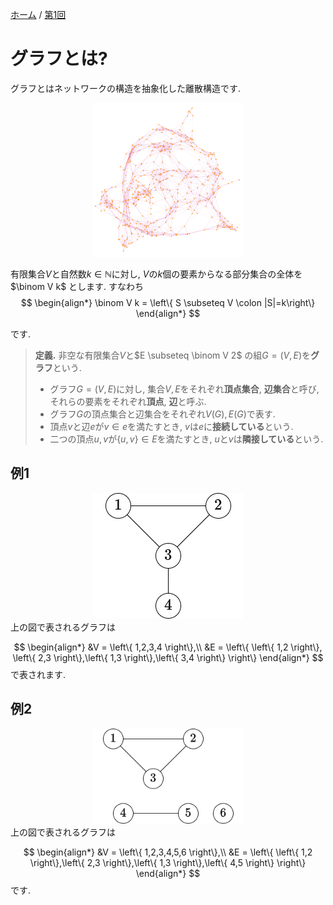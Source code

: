 [ホーム](../readme.md) / [第1回](./)
# グラフとは?

グラフとはネットワークの構造を抽象化した離散構造です.

<center><img src="../figure/network.png" width="240pt"></img></center>

有限集合$V$と自然数$k\in \mathbb{N}$に対し, $V$の$k$個の要素からなる部分集合の全体を$\binom V k$ とします.
すなわち
$$
  \begin{align*}
    \binom V k = \left\{ S \subseteq V \colon |S|=k\right\}
  \end{align*}
$$

です.

> **定義.**
> 非空な有限集合$V$と$E \subseteq \binom V 2$ の組$G=(V,E)$を**グラフ**という.
> - グラフ$G=(V,E)$に対し, 集合$V,E$をそれぞれ**頂点集合**, **辺集合**と呼び, それらの要素をそれぞれ**頂点**, **辺**と呼ぶ.
> - グラフ$G$の頂点集合と辺集合をそれぞれ$V(G),E(G)$で表す.
> - 頂点$v$と辺$e$が$v\in e$を満たすとき, $v$は$e$に**接続している**という.
> - 二つの頂点$u,v$が$\left\{ u,v \right\} \in E$を満たすとき, $u$と$v$は**隣接している**という.

## 例1
<center><img src="../figure/graph1.drawio.png" width="240pt"></img></center>
上の図で表されるグラフは

$$
  \begin{align*}
    &V = \left\{ 1,2,3,4 \right\},\\
    &E = \left\{ \left\{ 1,2 \right\}, \left\{ 2,3 \right\},\left\{ 1,3 \right\},\left\{ 3,4 \right\} \right\}
  \end{align*}
$$
で表されます.

## 例2
<center><img src="../figure/graph2.drawio.png" width="240pt"></img></center>
上の図で表されるグラフは

$$
  \begin{align*}
    &V = \left\{ 1,2,3,4,5,6 \right\},\\
    &E = \left\{ \left\{ 1,2 \right\},\left\{ 2,3 \right\},\left\{ 1,3 \right\},\left\{ 4,5 \right\} \right\}
  \end{align*}
$$
です.
